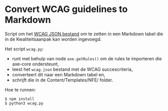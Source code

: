 # Convert WCAG guidelines to Markdown

Script om het [WCAG JSON bestand](https://github.com/w3c/wai-wcag-quickref/blob/gh-pages/_data/wcag21.json) om te zetten in een Markdown tabel die in de Kwaliteitsaanpak kan worden ingevoegd. 

Het script `wcag.py`:
- runt met behulp van node `axe.getRules()` om de rules te importeren die axe-core ondersteunt,
- leest het `wcag.json` bestand met de WCAG succescriteria, 
- converteert dit naar een Markdown tabel en,
- schrijft die in de Content/Templates/NFE/ folder.

Hoe te runnen: 

```console
$ npm install
$ python3 wcag.py
```

